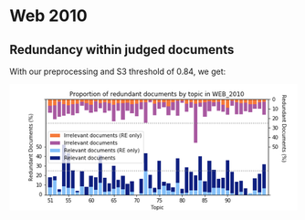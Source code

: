 # Web 2010

## Redundancy within judged documents

With our preprocessing and S3 threshold of 0.84, we get:

![Reproduction of Figure 4](reproduced-figure-4.png)


